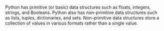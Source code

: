Python has primitive (or basic) data structures such as floats, integers, strings, and Booleans. Python also has non-primitive data structures such as lists, tuples, dictionaries, and sets. Non-primitive data structures store a collection of values in various formats rather than a single value.
